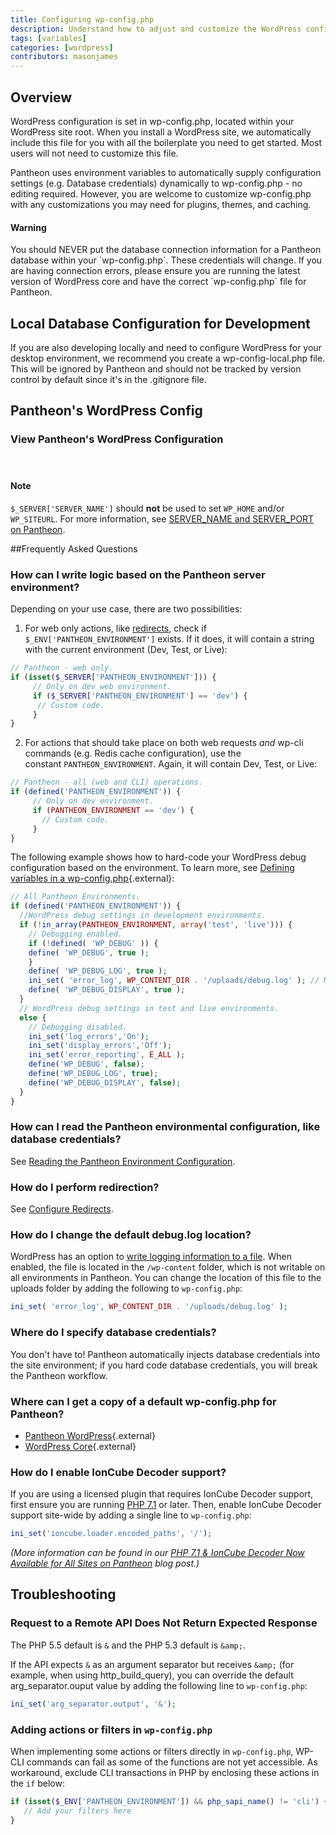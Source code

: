 ```yaml
---
title: Configuring wp-config.php
description: Understand how to adjust and customize the WordPress configuration file for your Pantheon WordPress site.
tags: [variables]
categories: [wordpress]
contributors: masonjames
---
```

## Overview

WordPress configuration is set in wp-config.php, located within your WordPress site root. When you install a WordPress site, we automatically include this file for you with all the boilerplate you need to get started. Most users will not need to customize this file.

Pantheon uses environment variables to automatically supply configuration settings (e.g. Database credentials) dynamically to wp-config.php - no editing required. However, you are welcome to customize wp-config.php with any customizations you may need for plugins, themes, and caching.

<div class="alert alert-danger" role="alert"><h4 class="info">Warning</h4>
<p markdown="1">You should NEVER put the database connection information for a Pantheon database within your `wp-config.php`. These credentials will change. If you are having connection errors, please ensure you are running the latest version of WordPress core and have the correct `wp-config.php` file for Pantheon.</p>
</div>

## Local Database Configuration for Development

If you are also developing locally and need to configure WordPress for your desktop environment, we recommend you create a wp-config-local.php file. This will be ignored by Pantheon and should not be tracked by version control by default since it's in the .gitignore file.

## Pantheon's WordPress Config

<div class="panel panel-drop panel-guide" id="accordion">
<div class="panel-heading panel-drop-heading">
<a class="accordion-toggle panel-drop-title collapsed" data-toggle="collapse" data-parent="#accordion" data-proofer-ignore data-target="#pantheon-wp-config-php">
<h3 class="info panel-title panel-drop-title" style="cursor:pointer;"><span style="line-height:.9" class="glyphicons glyphicons-wrench"></span>View Pantheon's WordPress Configuration</h3>
</a>
</div>
<div id="pantheon-wp-config-php" class="collapse" markdown="1" style="padding:10px;">

<script src="//gist-it.appspot.com/https://github.com/pantheon-systems/wordpress/blob/master/wp-config.php?footer=minimal"></script>
</div>
</div>

<div class="alert alert-info" role="alert">
<h4 class="info">Note</h4><p><code>$_SERVER['SERVER_NAME']</code> should <strong>not</strong> be used to set <code>WP_HOME</code> and/or <code>WP_SITEURL</code>. For more information, see <a href="/docs/server_name-and-server_port/">SERVER_NAME and SERVER_PORT on Pantheon</a>.</p></div>



##Frequently Asked Questions

### How can I write logic based on the Pantheon server environment?

Depending on your use case, there are two possibilities:

1. For web only actions, like [redirects](/docs/domains/#primary-domain), check if `$_ENV['PANTHEON_ENVIRONMENT']` exists. If it does, it will contain a string with the current environment (Dev, Test, or Live):

 ```php
 // Pantheon - web only.
 if (isset($_SERVER['PANTHEON_ENVIRONMENT'])) {
      // Only on dev web environment.
      if ($_SERVER['PANTHEON_ENVIRONMENT'] == 'dev') {
       // Custom code.
      }
 }
 ```

2. For actions that should take place on both web requests _and_ wp-cli commands (e.g. Redis cache configuration), use the constant `PANTHEON_ENVIRONMENT`. Again, it will contain Dev, Test, or Live:

 ```php
 // Pantheon - all (web and CLI) operations.
 if (defined('PANTHEON_ENVIRONMENT')) {
      // Only on dev environment.
      if (PANTHEON_ENVIRONMENT == 'dev') {
        // Custom code.
      }
 }
 ```

The following example shows how to hard-code your WordPress debug configuration based on the environment. To learn more, see [Defining variables in a wp-config.php](https://codex.wordpress.org/Editing_wp-config.php){.external}:

```php
// All Pantheon Environments.
if (defined('PANTHEON_ENVIRONMENT')) {
  //WordPress debug settings in development environments.
  if (!in_array(PANTHEON_ENVIRONMENT, array('test', 'live'))) {
    // Debugging enabled.
    if (!defined( 'WP_DEBUG' )) {
    define( 'WP_DEBUG', true );
    }
    define( 'WP_DEBUG_LOG', true );
    ini_set( 'error_log', WP_CONTENT_DIR . '/uploads/debug.log' ); // Moves the log file to a location writable while in git mode.
    define( 'WP_DEBUG_DISPLAY', true );
  }
  // WordPress debug settings in test and live environments.
  else {
    // Debugging disabled.
    ini_set('log_errors','On');
    ini_set('display_errors','Off');
    ini_set('error_reporting', E_ALL );
    define('WP_DEBUG', false);
    define('WP_DEBUG_LOG', true);
    define('WP_DEBUG_DISPLAY', false);
  }
}
```

### How can I read the Pantheon environmental configuration, like database credentials?

See [Reading the Pantheon Environment Configuration](/docs/read-environment-config/).

### How do I perform redirection?

See [Configure Redirects](/docs/redirects/).

### How do I change the default debug.log location?

WordPress has an option to <a href="/docs/logs/#how-do-i-enable-error-logging-for-wordpress" data-proofer-ignore>write logging information to a file</a>. When enabled, the file is located in the `/wp-content` folder, which is not writable on all environments in Pantheon. You can change the location of this file to the uploads folder by adding the following to `wp-config.php`:

```php
ini_set( 'error_log', WP_CONTENT_DIR . '/uploads/debug.log' );
```

### Where do I specify database credentials?

You don't have to! Pantheon automatically injects database credentials into the site environment; if you hard code database credentials, you will break the Pantheon workflow.

### Where can I get a copy of a default wp-config.php for Pantheon?

- [Pantheon WordPress](https://github.com/pantheon-systems/WordPress/blob/master/wp-config.php){.external}
- [WordPress Core](https://github.com/WordPress/WordPress/blob/master/wp-config-sample.php){.external}

### How do I enable IonCube Decoder support?

If you are using a licensed plugin that requires IonCube Decoder support, first ensure you are running [PHP 7.1](/docs/php-versions/) or later. Then, enable IonCube Decoder support site-wide by adding a single line to `wp-config.php`:

```php
ini_set('ioncube.loader.encoded_paths', '/');
```

*(More information can be found in our [PHP 7.1 & IonCube Decoder Now Available for All Sites on Pantheon](https://pantheon.io/blog/php-71-ioncube-decoder-now-available-all-sites-pantheon) blog post.)*

## Troubleshooting
### Request to a Remote API Does Not Return Expected Response

The PHP 5.5 default is `&` and the PHP 5.3 default is `&amp;`.

If the API expects `&` as an argument separator but receives `&amp;` (for example, when using http_build_query), you can override the default arg_separator.ouput value by adding the following line to `wp-config.php`:

```php
ini_set('arg_separator.output', '&');
```

### Adding actions or filters in `wp-config.php`

When implementing some actions or filters directly in `wp-config.php`, WP-CLI commands can fail as some of the functions are not yet accessible. As workaround, exclude CLI transactions in PHP by enclosing these actions in the `if` below:

```php
if (isset($_ENV['PANTHEON_ENVIRONMENT']) && php_sapi_name() != 'cli') {
   // Add your filters here
}
```
